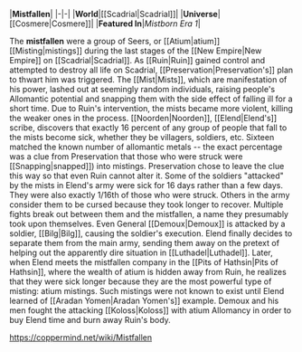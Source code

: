 |**Mistfallen**|
|-|-|
|**World**|[[Scadrial\|Scadrial]]|
|**Universe**|[[Cosmere\|Cosmere]]|
|**Featured In**|*Mistborn Era 1*|

The **mistfallen** were a group of Seers, or [[Atium\|atium]] [[Misting\|mistings]] during the last stages of the [[New Empire\|New Empire]] on [[Scadrial\|Scadrial]].
As [[Ruin\|Ruin]] gained control and attempted to destroy all life on Scadrial, [[Preservation\|Preservation's]] plan to thwart him was triggered. The [[Mist\|Mists]], which are manifestation of his power, lashed out at seemingly random individuals, raising people's Allomantic potential and snapping them with the side effect of falling ill for a short time. Due to Ruin's intervention, the mists became more violent, killing the weaker ones in the process. [[Noorden\|Noorden]], [[Elend\|Elend's]] scribe, discovers that exactly 16 percent of any group of people that fall to the mists become sick, whether they be villagers, soldiers, etc. Sixteen matched the known number of allomantic metals -- the exact percentage was a clue from Preservation that those who were struck were [[Snapping\|snapped]]) into mistings. Preservation chose to leave the clue this way so that even Ruin cannot alter it.
Some of the soldiers "attacked" by the mists in Elend's army were sick for 16 days rather than a few days. They were also exactly 1/16th of those who were struck. Others in the army consider them to be cursed because they took longer to recover. Multiple fights break out between them and the mistfallen, a name they presumably took upon themselves. Even General [[Demoux\|Demoux]] is attacked by a soldier, [[Bilg\|Bilg]], causing the soldier's execution. Elend finally decides to separate them from the main army, sending them away on the pretext of helping out the apparently dire situation in [[Luthadel\|Luthadel]].
Later, when Elend meets the mistfallen company in the [[Pits of Hathsin\|Pits of Hathsin]], where the wealth of atium is hidden away from Ruin, he realizes that they were sick longer because they are the most powerful type of misting: atium mistings. Such mistings were not known to exist until Elend learned of [[Aradan Yomen\|Aradan Yomen's]] example. Demoux and his men fought the attacking [[Koloss\|Koloss]] with atium Allomancy in order to buy Elend time and burn away Ruin's body.



https://coppermind.net/wiki/Mistfallen